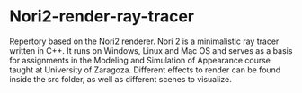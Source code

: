 # Nori2-render-ray-tracer
Repertory based on the Nori2 renderer. Nori 2 is a minimalistic ray tracer written in C++. It runs on Windows, Linux and Mac OS and serves as a basis for assignments in the Modeling and Simulation of Appearance course taught at University of Zaragoza. Different effects to render can be found inside the src folder, as well as different scenes to visualize.

